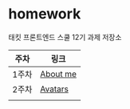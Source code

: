 # homework

태킷 프론트엔드 스쿨 12기 과제 저장소

| 주차  | 링크                         |
| ----- | ---------------------------- |
| 1주차 | [About me](./md/about-me.md) |
| 2주차 | [Avatars](./md/avatars.md)   |
|       |                              |
